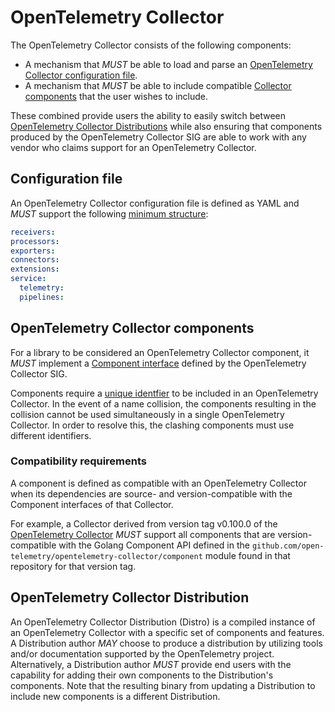 # OpenTelemetry Collector

The OpenTelemetry Collector consists of the following components:

* A mechanism that _MUST_ be able to load and parse an [OpenTelemetry Collector configuration
  file](#configuration-file).
* A mechanism that _MUST_ be able to include compatible
  [Collector components](#opentelemetry-collector-components) that
  the user wishes to include.

These combined provide users the ability to easily switch between
[OpenTelemetry Collector Distributions](#opentelemetry-collector-distribution) while also ensuring that components produced by
the OpenTelemetry Collector SIG are able to work with any vendor who claims
support for an OpenTelemetry Collector.

## Configuration file

An OpenTelemetry Collector configuration file is defined as YAML and _MUST_ support
the following [minimum structure](https://pkg.go.dev/go.opentelemetry.io/collector/otelcol#Config):

```yaml
receivers:
processors:
exporters:
connectors:
extensions:
service:
  telemetry:
  pipelines:
```

## OpenTelemetry Collector components

For a library to be considered an OpenTelemetry Collector component, it _MUST_
implement a [Component interface](https://pkg.go.dev/go.opentelemetry.io/collector/component#Component)
defined by the OpenTelemetry Collector SIG.

Components require a [unique identfier](https://pkg.go.dev/go.opentelemetry.io/collector/component#ID)
to be included in an OpenTelemetry Collector. In the event of a name collision,
the components resulting in the collision cannot be used simultaneously in a single OpenTelemetry
Collector. In order to resolve this, the clashing components must use different identifiers.

### Compatibility requirements

A component is defined as compatible with an OpenTelemetry Collector when its dependencies are
source- and version-compatible with the Component interfaces of that Collector.

For example, a Collector derived from version tag v0.100.0 of the [OpenTelemetry Collector](https://github.com/open-telemetry/opentelemetry-collector) _MUST_ support all components that
are version-compatible with the Golang Component API defined in the `github.com/open-telemetry/opentelemetry-collector/component` module found in that repository for that version tag.

## OpenTelemetry Collector Distribution

An OpenTelemetry Collector Distribution (Distro) is a compiled instance
of an OpenTelemetry Collector with a specific set of components and features. A
Distribution author _MAY_ choose to produce a distribution by utilizing tools
and/or documentation supported by the OpenTelemetry project. Alternatively, a
Distribution author _MUST_ provide end users with the capability for adding
their own components to the Distribution's components. Note that the resulting
binary from updating a Distribution to include new components
is a different Distribution.
